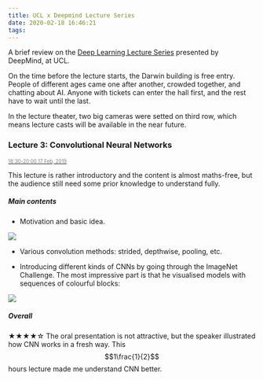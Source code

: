 ```yaml
---
title: UCL x Deepmind Lecture Series
date: 2020-02-18 16:46:21
tags:
---
```


A brief review on the [Deep Learning Lecture Series](https://www.eventbrite.co.uk/o/ucl-x-deepmind-deep-learning-lecture-series-general-29078980901) presented by DeepMind, at UCL. 

<!-- more -->

On the time before the lecture starts, the Darwin building is free entry. People of different ages came one after another, crowded together, and chatting about AI. Anyone with tickets can enter the hall first, and the rest have to wait until the last.

In the lecture theater, two big cameras were setted on third row, which means lecture casts will be available in the near future.

### Lecture 3: Convolutional Neural Networks

<u><font color=gray size=1>18:30-20:00 17 Feb, 2019</font></u>    

This lecture is rather introductory and the content is almost maths-free, but the audience still need some prior knowledge to understand fully.

##### Main contents

+ Motivation and basic idea.  

<img src="https://user-images.githubusercontent.com/35874048/74758431-3dce5000-526f-11ea-9190-91c139554f7e.png">

+ Various convolution methods: strided, depthwise, pooling, etc.

+ Introducing different kinds of CNNs by going through the ImageNet Challenge. The most impressive part is that he visualised models with sequences of colourful blocks:

![](https://user-images.githubusercontent.com/35874048/74758457-458df480-526f-11ea-9890-b38c13ad12fe.png)

##### Overall
★★★★☆
The oral presentation is not attractive, but the speaker illustrated how CNN works in a fresh way. This $$1\frac{1}{2}$$ hours lecture made me understand CNN better.
